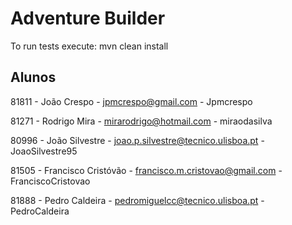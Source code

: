# Adventure Builder

To run tests execute: mvn clean install

## Alunos ##

81811 - João Crespo - jpmcrespo@gmail.com - Jpmcrespo

81271 - Rodrigo Mira - mirarodrigo@hotmail.com - miraodasilva

80996 - João Silvestre - joao.p.silvestre@tecnico.ulisboa.pt - JoaoSilvestre95

81505 - Francisco Cristóvão - francisco.m.cristovao@gmail.com - FranciscoCristovao

81888 - Pedro Caldeira - pedromiguelcc@tecnico.ulisboa.pt - PedroCaldeira
